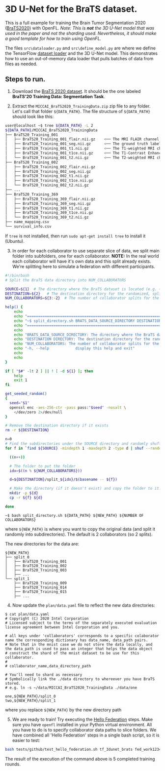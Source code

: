 # 3D U-Net for the BraTS dataset.

This is a full example for training the Brain Tumor Segmentation 2020 ([BraTS2020](https://www.med.upenn.edu/cbica/brats2020/data.html)) with OpenFL. *Note: This is **not** the 3D U-Net model that was used in the paper and not the sharding used. Nevertheless, it should make a good template for how to train using OpenFL.*

The files `src\dataloader.py` and `src\define_model.py` are where we define the TensorFlow [dataset loader](https://www.tensorflow.org/api_docs/python/tf/data/Dataset) and the 3D U-Net model. This demonstrates how to use an out-of-memory data loader that pulls batches of data from files as needed.

## Steps to run.

1. Download the [BraTS 2020 dataset](https://www.med.upenn.edu/cbica/brats2020/registration.html). It should be the one labeled **BraTS'20 Training Data: Segmentation Task**. 

2. Extract the `MICCAI_BraTS2020_TrainingData.zip` zip file to any folder. Let's call that folder `${DATA_PATH}`. The file structure of `${DATA_PATH}` should look like this: 

```bash
user@localhost ~$ tree ${DATA_PATH} -L 2
${DATA_PATH}/MICCAI_BraTS2020_TrainingData
├── BraTS20_Training_001
│   ├── BraTS20_Training_001_flair.nii.gz    <── The MRI FLAIR channel (best one for prediction)
│   ├── BraTS20_Training_001_seg.nii.gz      <── The ground truth label
│   ├── BraTS20_Training_001_t1.nii.gz       <── The T1-weighted MRI channel
│   ├── BraTS20_Training_001_t1ce.nii.gz     <── The T1-Contrast Enhanced-weighted MRI channel
│   └── BraTS20_Training_001_t2.nii.gz       <── The T2-weighted MRI channel
├── BraTS20_Training_002
│   ├── BraTS20_Training_002_flair.nii.gz
│   ├── BraTS20_Training_002_seg.nii.gz
│   ├── BraTS20_Training_002_t1.nii.gz
│   ├── BraTS20_Training_002_t1ce.nii.gz
│   └── BraTS20_Training_002_t2.nii.gz
├── ...
├── BraTS20_Training_369
│   ├── BraTS20_Training_369_flair.nii.gz
│   ├── BraTS20_Training_369_seg.nii.gz
│   ├── BraTS20_Training_369_t1.nii.gz
│   ├── BraTS20_Training_369_t1ce.nii.gz
│   └── BraTS20_Training_369_t2.nii.gz
├── name_mapping.csv
└── survival_info.csv
```
If `tree` is not installed, then run `sudo apt-get install tree` to install it (Ubuntu).

3. In order for each collaborator to use separate slice of data, we split main folder into subfolders, one for each collaborator. **NOTE:** In the real world each collaborator will have it's own data and this split already exists. We're splitting here to simulate a federation with different participants.

```bash
#!/bin/bash
# Split the BraTS data directory into NUM_COLLABORATORS

SOURCE=${1}  # The directory where the BraTS dataset is located (e.g. ~/data/MICCAI_BraTS2020_TrainingData)
DESTINATION=${2}   # The destination directory for the randomized, split training data folders
NUM_COLLABORATORS=${3:-2}  # The number of collaborator splits for the subdirectories

help() {
    echo
    echo "======================================================================="
    echo "~$ split_directory.sh BRATS_DATA_SOURCE_DIRECTORY DESTINATION_DIRECTORY"
    echo "======================================================================="
    echo
    echo "BRATS_DATA_SOURCE_DIRECTORY: The directory where the BraTS dataset is located (e.g. ~/data/MICCAI_BraTS2020_TrainingData)"
    echo "DESTINATION DIRECTORY: The destination directory for the randomized, split training data folders (e.g. ~/brats_data_split)"
    echo "NUM_COLLABORATORS: The number of collaborator splits for the subdirectories (default: 2)"
    echo "-h, --help            display this help and exit"
    echo
    echo
}

if [ "$#" -lt 2 ] || ! [ -d ${1} ]; then
    help
    exit 1
fi

get_seeded_random()
{
  seed="$1"
  openssl enc -aes-256-ctr -pass pass:"$seed" -nosalt \
    </dev/zero 2>/dev/null
}

# Remove the destination directory if it exists
rm -r ${DESTINATION}

n=0
# Find the subdirectories under the SOURCE directory and randomly shuffle them (seed is the same)
for f in `find ${SOURCE} -mindepth 1 -maxdepth 2 -type d | shuf --random-source=<(get_seeded_random 816)`; do

  ((n++))

  # The folder to put the folder
  idx=$((n % ${NUM_COLLABORATORS}))

  d=${DESTINATION}/split_${idx}/$(basename -- ${f})

  # Make the directory (if it doesn't exist) and copy the folder to it.
  mkdir -p ${d}
  cp -r ${f} ${d}

done
```

`~$ bash split_directory.sh ${DATA_PATH} ${NEW_PATH} ${NUMBER OF COLLABORATORS}`

where `${NEW_PATH}` is where you want to copy the original data (and split it randomly into subdirectories). The default is 2 collaborators (so 2 splits).

The new directories for the data are:
```
${NEW_PATH}
├── split_0
│   ├── BraTS20_Training_001
│   ├── BraTS20_Training_002
│   ├── BraTS20_Training_003
│   ├── ...
└── split_1
    ├── BraTS20_Training_009
    ├── BraTS20_Training_014
    ├── BraTS20_Training_015
    ├── ...
```

4. Now update the `plan/data.yaml` file to reflect the new data directories:

```
$ cat plan/data.yaml
# Copyright (C) 2020 Intel Corporation
# Licensed subject to the terms of the separately executed evaluation license agreement between Intel Corporation and you.

# all keys under 'collaborators' corresponds to a specific colaborator name the corresponding dictionary has data_name, data_path pairs.
# Note that in the mnist case we do not store the data locally, and the data_path is used to pass an integer that helps the data object
# construct the shard of the mnist dataset to be use for this collaborator.
#
# collaborator_name,data_directory_path

# You'll need to shard as necessary
# Symbolically link the ./data directory to whereever you have BraTS stored.
# e.g. ln -s ~/data/MICCAI_BraTS2020_TrainingData ./data/one

one,${NEW_PATH}/split_0
two,${NEW_PATH}/split_1

```

where you replace `${NEW_PATH}` by the new directory path

5. We are ready to train! Try executing the [Hello Federation](https://openfl.readthedocs.io/en/latest/running_the_federation.baremetal.html#hello-federation-your-first-federated-learning-training) steps. Make sure you have `openfl` installed in your Python virtual environment. All you have to do is to specify collaborator data paths to slice folders. We have combined all 'Hello Federation' steps in a single bash script, so it is easier to test:

```bash
bash tests/github/test_hello_federation.sh tf_3dunet_brats fed_work12345alpha81671 one123dragons beta34unicorns localhost --col1-data-path $NEW_PATH/split_0 --col2-data-path $NEW_PATH/$SUBFOLDER/split_1 --rounds-to-train 5
```
The result of the execution of the command above is 5 completed training rounds. 
